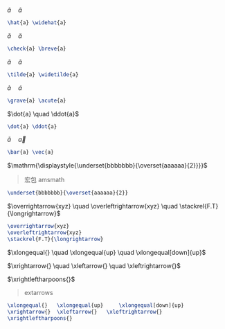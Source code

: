 $\hat{a} \quad \widehat{a}$
```tex
\hat{a} \widehat{a}
```

$\check{a} \quad \breve{a}$
```tex
\check{a} \breve{a}
```

$\tilde{a} \quad \widetilde{a}$
```tex
\tilde{a} \widetilde{a}
```

$\grave{a} \quad \acute{a}$
```tex
\grave{a} \acute{a}
```

$\dot{a} \quad \ddot{a}$
```tex
\dot{a} \ddot{a}
```

$\bar{a} \quad \vec{a}$
```tex
\bar{a} \vec{a}
```

$\mathrm{\displaystyle{\underset{bbbbbbb}{\overset{aaaaaa}{2}}}}$
> 宏包 amsmath
```latex
\underset{bbbbbbb}{\overset{aaaaaa}{2}}
```

$\overrightarrow{xyz} \quad \overleftrightarrow{xyz} \quad \stackrel{F.T}{\longrightarrow}$
```tex
\overrightarrow{xyz}
\overleftrightarrow{xyz}
\stackrel{F.T}{\longrightarrow}
```

$\xlongequal{} \quad \xlongequal{up} \quad \xlongequal[down]{up}$

$\xrightarrow{} \quad \xleftarrow{} \quad \xleftrightarrow{}$ 

$\xrightleftharpoons{}$
> extarrows
```tex
\xlongequal{}	\xlongequal{up}		\xlongequal[down]{up}
\xrightarrow{}	\xleftarrow{}	\xleftrightarrow{}
\xrightleftharpoons{}
```

